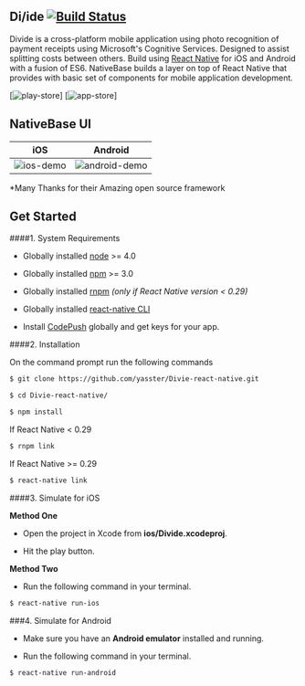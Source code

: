 ## Di\/ide [![Build Status](https://travis-ci.org/yasster/Divide-react-native.svg?branch=master)](https://travis-ci.org/yasster/Divide-react-native)

Divide is a cross-platform mobile application using photo recognition of payment receipts using Microsoft's Cognitive Services. Designed to assist splitting costs between others. Build using [React Native](https://facebook.github.io/react-native/) for iOS and Android with a fusion of ES6. NativeBase builds a layer on top of React Native that provides with basic set of components for mobile application development.

[![play-store](https://strapmobile.com/wp-content/uploads/2016/02/google-play-200.png)] [![app-store](https://strapmobile.com/wp-content/uploads/2016/02/app-store-200.png)]

## NativeBase UI

iOS | Android
 :--:| :-----:
 ![ios-demo](./Screenshots/iOS/demo.gif) | ![android-demo](./Screenshots/android/demo.gif)
 *Many Thanks for their Amazing open source framework


## Get Started

####1. System Requirements

* Globally installed [node](https://nodejs.org/en/) >= 4.0

* Globally installed [npm](https://www.npmjs.org/) >= 3.0

* Globally installed [rnpm](https://github.com/rnpm/rnpm) *(only if React Native version < 0.29)*

* Globally installed [react-native CLI](https://facebook.github.io/react-native/docs/getting-started.html)

* Install [CodePush](https://microsoft.github.io/code-push/) globally and get keys for your app.



####2. Installation

On the command prompt run the following commands

```sh
$ git clone https://github.com/yasster/Divie-react-native.git

$ cd Divie-react-native/

$ npm install
```

If React Native < 0.29

```sh
$ rnpm link
```

If React Native >= 0.29

```sh
$ react-native link
```

####3. Simulate for iOS

**Method One**

*	Open the project in Xcode from **ios/Divide.xcodeproj**.

*	Hit the play button.


**Method Two**

*	Run the following command in your terminal.

```sh
$ react-native run-ios
```

###4. Simulate for Android

*	Make sure you have an **Android emulator** installed and running.

*	Run the following command in your terminal.

```sh
$ react-native run-android
```
